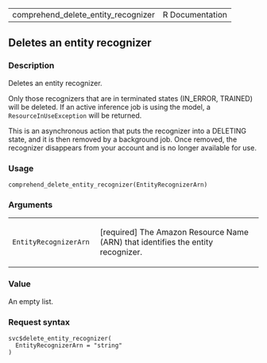<table style="width: 100%;">
<tbody>
<tr class="odd">
<td>comprehend_delete_entity_recognizer</td>
<td style="text-align: right;">R Documentation</td>
</tr>
</tbody>
</table>

## Deletes an entity recognizer

### Description

Deletes an entity recognizer.

Only those recognizers that are in terminated states (IN\_ERROR,
TRAINED) will be deleted. If an active inference job is using the model,
a `ResourceInUseException` will be returned.

This is an asynchronous action that puts the recognizer into a DELETING
state, and it is then removed by a background job. Once removed, the
recognizer disappears from your account and is no longer available for
use.

### Usage

    comprehend_delete_entity_recognizer(EntityRecognizerArn)

### Arguments

<table>
<colgroup>
<col style="width: 35%" />
<col style="width: 65%" />
</colgroup>
<tbody>
<tr class="odd">
<td><code
id="comprehend_delete_entity_recognizer_:_EntityRecognizerArn">EntityRecognizerArn</code></td>
<td><p>[required] The Amazon Resource Name (ARN) that identifies the
entity recognizer.</p></td>
</tr>
</tbody>
</table>

### Value

An empty list.

### Request syntax

    svc$delete_entity_recognizer(
      EntityRecognizerArn = "string"
    )
